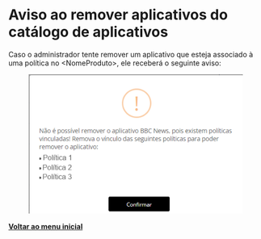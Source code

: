 # Aviso ao remover aplicativos do catálogo de aplicativos

Caso o administrador tente remover um aplicativo que esteja associado à uma política no  \<NomeProduto>, ele receberá o seguinte aviso:

<figure><img src="../../../.gitbook/assets/image (7) (1) (1) (1) (1) (1) (1).png" alt=""><figcaption></figcaption></figure>

[**Voltar ao menu inicial**](./)
